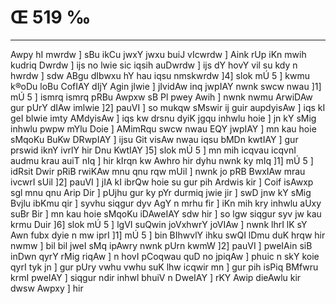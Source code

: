 # Œ 519 ‰
---
Awpy hI mwrdw ] sBu ikCu jwxY jwxu buiJ vIcwrdw ] Aink rUp iKn mwih
kudriq Dwrdw ] ijs no lwie sic iqsih auDwrdw ] ijs dY hovY vil su
kdy n hwrdw ] sdw ABgu dIbwxu hY hau iqsu nmskwrdw ]4] slok mÚ 5
] kwmu k®oDu loBu CofIAY dIjY Agin jlwie ] jIvidAw inq jwpIAY nwnk
swcw nwau ]1] mÚ 5 ] ismrq ismrq pRBu Awpxw sB Pl pwey Awih ]
nwnk nwmu ArwiDAw gur pUrY dIAw imlwie ]2] pauVI ] so mukqw sMswir
ij guir aupdyisAw ] iqs kI geI blwie imty AMdyisAw ] iqs kw drsnu
dyiK jgqu inhwlu hoie ] jn kY sMig inhwlu pwpw mYlu Doie ] AMimRqu swcw
nwau EQY jwpIAY ] mn kau hoie sMqoKu BuKw DRwpIAY ] ijsu Git visAw nwau
iqsu bMDn kwtIAY ] gur prswid iknY ivrlY hir Dnu KwtIAY ]5] slok mÚ
5 ] mn mih icqvau icqvnI audmu krau auiT nIq ] hir kIrqn kw
Awhro hir dyhu nwnk ky mIq ]1] mÚ 5 ] idRsit Dwir pRiB rwiKAw mnu
qnu rqw mUil ] nwnk jo pRB BwxIAw mrau ivcwrI sUil ]2] pauVI ] jIA
kI ibrQw hoie su gur pih Ardwis kir ] Coif isAwxp sgl mnu qnu
Arip Dir ] pUjhu gur ky pYr durmiq jwie jir ] swD jnw kY sMig Bvjlu
ibKmu qir ] syvhu siqgur dyv AgY n mrhu fir ] iKn mih kry inhwlu aUxy
suBr Bir ] mn kau hoie sMqoKu iDAweIAY sdw hir ] so lgw siqgur syv
jw kau krmu Duir ]6] slok mÚ 5 ] lgVI suQwin joVxhwrY joVIAw ]
nwnk lhrI lK sY Awn fubx dyie n mw iprI ]1] mÚ 5 ] bin BIhwvlY
ihku swQI lDmu duK hrqw hir nwmw ] bil bil jweI sMq ipAwry nwnk
pUrn kwmW ]2] pauVI ] pweIAin siB inDwn qyrY rMig riqAw ] n hovI
pCoqwau quD no jpiqAw ] phuic n skY koie qyrI tyk jn ] gur pUry vwhu
vwhu suK lhw icqwir mn ] gur pih isPiq BMfwru krmI pweIAY ] siqgur
ndir inhwl bhuiV n DweIAY ] rKY Awip dieAwlu kir dwsw Awpxy ] hir
####
